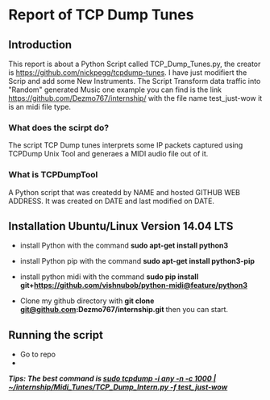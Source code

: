 # Report of TCP Dump Tunes

## Introduction

This report is about a Python Script called TCP_Dump_Tunes.py, the creator is https://github.com/nickpegg/tcpdump-tunes.
I have just modifiert the Scrip and add some New Instruments.
The Script Transform data traffic into "Random" generated Music one example you can find is the link https://github.com/Dezmo767/internship/ with the file name test_just-wow it is an midi file type.

### What does the scirpt do?
The script TCP Dump tunes interprets some IP packets captured using TCPDump Unix Tool and generaes a MIDI audio file out of it. 

### What is TCPDumpTool

A Python script that was createdd by NAME and hosted GITHUB WEB ADDRESS. It was created on DATE and last modified on DATE. 

## Installation Ubuntu/Linux Version 14.04 LTS

+ install Python with the command <b> sudo apt-get install python3 </b>
+ install Python pip with the command <b> sudo apt-get install python3-pip </b>
+ install python midi with the command <b> sudo pip install git+https://github.com/vishnubob/python-midi@feature/python3 </b> 

+ Clone my github directory with <b> git clone git@github.com:Dezmo767/internship.git </b> then you can start.

## Running the script
+ Go to repo
+

<b><i> Tips: The best command is <u> sudo tcpdump -i any -n -c 1000 | ~/internship/Midi_Tunes/TCP_Dump_Intern.py -f test_just-wow </u></i></b>
